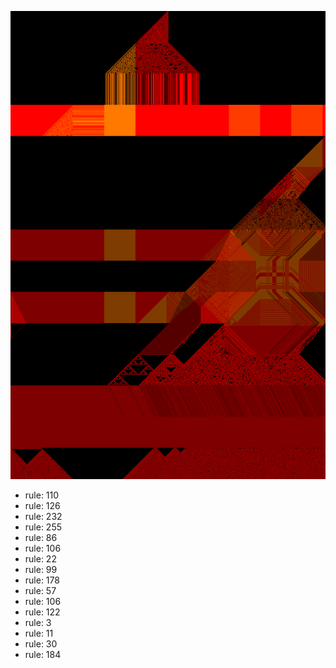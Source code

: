 ![photo](./output.png) 
 * rule: 110
* rule: 126
* rule: 232
* rule: 255
* rule: 86
* rule: 106
* rule: 22
* rule: 99
* rule: 178
* rule: 57
* rule: 106
* rule: 122
* rule: 3
* rule: 11
* rule: 30
* rule: 184
